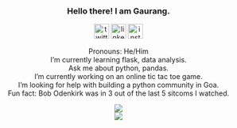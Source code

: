 <h3 align="center">Hello there! I am Gaurang.</h3>
<p align="center">
<a href="https://twitter.com/pythagaurang"><img src='https://cdn.jsdelivr.net/npm/simple-icons@3.0.1/icons/twitter.svg' alt='twitter' height='30'></a>
<a href="https://www.linkedin.com/in/gaurang-govekar/"><img src='https://cdn.jsdelivr.net/npm/simple-icons@3.0.1/icons/linkedin.svg' alt='linkedin' height='30'></a> 
<a href="https://www.instagram.com/pythagaurang/"><img src='https://cdn.jsdelivr.net/npm/simple-icons@3.0.1/icons/instagram.svg' alt='instagram' height='30'></a> 
</p>
<p align="center">
Pronouns: He/Him <br>
I’m currently learning flask, data analysis.<br>
Ask me about python, pandas.<br>
I’m currently working on an online tic tac toe game.<br>
I’m looking for help with building a python community in Goa.<br>
Fun fact: Bob Odenkirk was in 3 out of the last 5 sitcoms I watched.<br>
</p>
<div align="center">
<img  src="https://github-readme-stats.vercel.app/api/top-langs/?username=pythagaurang&show_icons=true&theme=dark&layout=compact"><br>
<img  src="https://github-readme-stats.vercel.app/api?username=pythagaurang&show_icons=true&theme=dark&count_private=true">
</div>


